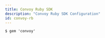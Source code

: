 ```yaml
---
title: Convoy Ruby SDK
description: "Convoy Ruby SDK Configuration"
id: convoy-rb
---
```


```console[terminal]
$ gem 'convoy'
```